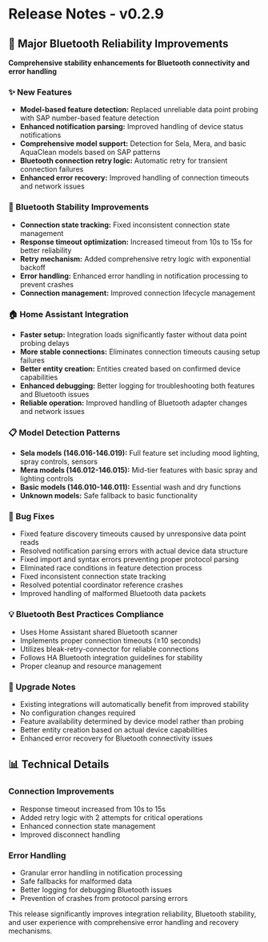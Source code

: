 # Release Notes - v0.2.9

## 🚀 Major Bluetooth Reliability Improvements

**Comprehensive stability enhancements for Bluetooth connectivity and error handling**

### ✨ New Features

- **Model-based feature detection:** Replaced unreliable data point probing with SAP number-based feature detection
- **Enhanced notification parsing:** Improved handling of device status notifications
- **Comprehensive model support:** Detection for Sela, Mera, and basic AquaClean models based on SAP patterns
- **Bluetooth connection retry logic:** Automatic retry for transient connection failures
- **Enhanced error recovery:** Improved handling of connection timeouts and network issues

### 🔧 Bluetooth Stability Improvements

- **Connection state tracking:** Fixed inconsistent connection state management
- **Response timeout optimization:** Increased timeout from 10s to 15s for better reliability
- **Retry mechanism:** Added comprehensive retry logic with exponential backoff
- **Error handling:** Enhanced error handling in notification processing to prevent crashes
- **Connection management:** Improved connection lifecycle management

### 🏠 Home Assistant Integration

- **Faster setup:** Integration loads significantly faster without data point probing delays
- **More stable connections:** Eliminates connection timeouts causing setup failures
- **Better entity creation:** Entities created based on confirmed device capabilities
- **Enhanced debugging:** Better logging for troubleshooting both features and Bluetooth issues
- **Reliable operation:** Improved handling of Bluetooth adapter changes and network issues

### 📋 Model Detection Patterns

- **Sela models (146.016-146.019):** Full feature set including mood lighting, spray controls, sensors
- **Mera models (146.012-146.015):** Mid-tier features with basic spray and lighting controls
- **Basic models (146.010-146.011):** Essential wash and dry functions
- **Unknown models:** Safe fallback to basic functionality

### 🐛 Bug Fixes

- Fixed feature discovery timeouts caused by unresponsive data point reads
- Resolved notification parsing errors with actual device data structure
- Fixed import and syntax errors preventing proper protocol parsing
- Eliminated race conditions in feature detection process
- Fixed inconsistent connection state tracking
- Resolved potential coordinator reference crashes
- Improved handling of malformed Bluetooth data packets

### 💡 Bluetooth Best Practices Compliance

- Uses Home Assistant shared Bluetooth scanner
- Implements proper connection timeouts (≥10 seconds)
- Utilizes bleak-retry-connector for reliable connections
- Follows HA Bluetooth integration guidelines for stability
- Proper cleanup and resource management

### 🔄 Upgrade Notes

- Existing integrations will automatically benefit from improved stability
- No configuration changes required
- Feature availability determined by device model rather than probing
- Better entity creation based on actual device capabilities
- Enhanced error recovery for Bluetooth connectivity issues

## 📊 Technical Details

### Connection Improvements
- Response timeout increased from 10s to 15s
- Added retry logic with 2 attempts for critical operations
- Enhanced connection state management
- Improved disconnect handling

### Error Handling
- Granular error handling in notification processing
- Safe fallbacks for malformed data
- Better logging for debugging Bluetooth issues
- Prevention of crashes from protocol parsing errors

This release significantly improves integration reliability, Bluetooth stability, and user experience with comprehensive error handling and recovery mechanisms.

